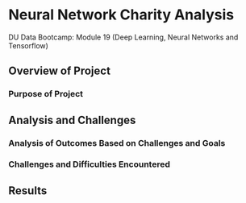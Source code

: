 # Neural Network Charity Analysis
DU Data Bootcamp: Module 19 (Deep Learning, Neural Networks and Tensorflow)

## Overview of Project

### Purpose of Project


## Analysis and Challenges

### Analysis of Outcomes Based on Challenges and Goals


### Challenges and Difficulties Encountered


## Results
